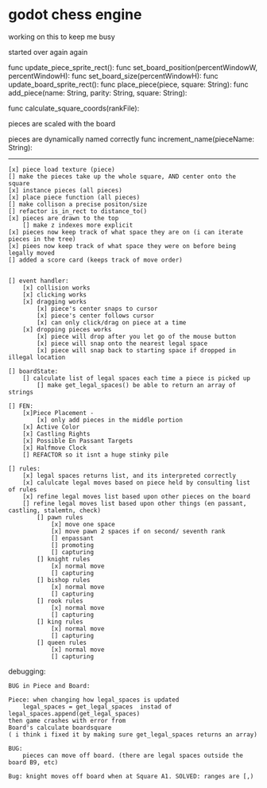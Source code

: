 # godot chess engine
 working on this to keep me busy

started over again again

func update_piece_sprite_rect():
func set_board_position(percentWindowW, percentWindowH):
func set_board_size(percentWindowH):
func update_board_sprite_rect():
func place_piece(piece, square: String):
func add_piece(name: String, parity: String, square: String):

func calculate_square_coords(rankFile):


pieces are scaled with the board

pieces are dynamically named correctly
func increment_name(pieceName: String):

--------------------------------------------------------------------------------

    [x] piece load texture (piece)
    [] make the pieces take up the whole square, AND center onto the square
    [x] instance pieces (all pieces)
    [x] place piece function (all pieces)
    [] make collison a precise positon/size
    [] refactor is_in_rect to distance_to()
    [x] pieces are drawn to the top
        [] make z indexes more explicit
    [x] pieces now keep track of what space they are on (i can iterate pieces in the tree)
    [x] piees now keep track of what space they were on before being legally moved
    [] added a score card (keeps track of move order)


    [] event handler:
        [x] collision works
        [x] clicking works
        [x] dragging works
            [x] piece's center snaps to cursor
            [x] piece's center follows cursor
            [x] can only click/drag on piece at a time
        [x] dropping pieces works
            [x] piece will drop after you let go of the mouse button
            [x] piece will snap onto the nearest legal space
            [x] piece will snap back to starting space if dropped in illegal location

    [] boardState:
        [] calculate list of legal spaces each time a piece is picked up
            [] make get_legal_spaces() be able to return an array of strings

    [] FEN:
        [x]Piece Placement - 
            [x] only add pieces in the middle portion
        [x] Active Color
        [x] Castling Rights
        [x] Possible En Passant Targets
        [x] Halfmove Clock
        [] REFACTOR so it isnt a huge stinky pile

    [] rules:
        [x] legal spaces returns list, and its interpreted correctly
        [x] calulcate legal moves based on piece held by consulting list of rules
        [x] refine legal moves list based upon other pieces on the board
        [] refine legal moves list based upon other things (en passant, castling, stalemtn, check)
            [] pawn rules
                [x] move one space
                [x] move pawn 2 spaces if on second/ seventh rank
                [] enpassant
                [] promoting
                [] capturing
            [] knight rules
                [x] normal move
                [] capturing
            [] bishop rules
                [x] normal move
                [] capturing
            [] rook rules
                [x] normal move
                [] capturing
            [] king rules
                [x] normal move
                [] capturing
            [] queen rules
                [x] normal move
                [] capturing

        
debugging:  

    BUG in Piece and Board:

    Piece: when changing how legal_spaces is updated
        legal_spaces = get_legal_spaces  instad of legal_spaces.append(get_legal_spaces)
    then game crashes with error from
    Board's calculate boardsquare
    ( i think i fixed it by making sure get_legal_spaces returns an array)

    BUG:
        pieces can move off board. (there are legal spaces outside the board B9, etc)

    Bug: knight moves off board when at Square A1. SOLVED: ranges are [,)

    
